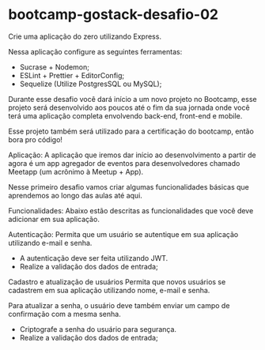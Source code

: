 # bootcamp-gostack-desafio-02

Crie uma aplicação do zero utilizando Express.

Nessa aplicação configure as seguintes ferramentas:

* Sucrase + Nodemon;
* ESLint + Prettier + EditorConfig;
* Sequelize (Utilize PostgresSQL ou MySQL);

Durante esse desafio você dará início a um novo projeto no Bootcamp, esse projeto será desenvolvido aos poucos até o fim da sua jornada onde você terá uma aplicação completa envolvendo back-end, front-end e mobile.

Esse projeto também será utilizado para a certificação do bootcamp, então bora pro código!

Aplicação:
A aplicação que iremos dar início ao desenvolvimento a partir de agora é um app agregador de eventos para desenvolvedores chamado Meetapp (um acrônimo à Meetup + App).

Nesse primeiro desafio vamos criar algumas funcionalidades básicas que aprendemos ao longo das aulas até aqui.

Funcionalidades:
Abaixo estão descritas as funcionalidades que você deve adicionar em sua aplicação.

Autenticação:
Permita que um usuário se autentique em sua aplicação utilizando e-mail e senha.

* A autenticação deve ser feita utilizando JWT.
* Realize a validação dos dados de entrada;

Cadastro e atualização de usuários
Permita que novos usuários se cadastrem em sua aplicação utilizando nome, e-mail e senha.

Para atualizar a senha, o usuário deve também enviar um campo de confirmação com a mesma senha.

* Criptografe a senha do usuário para segurança.
* Realize a validação dos dados de entrada;
